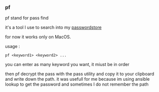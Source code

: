 ### pf

pf stand for pass find

it's a tool I use to search into my [passwordstore](https://www.passwordstore.org/#download)

for now it works only on MacOS.

usage : 

`pf <keyword1> <keyword2> ...`

you can enter as many keyword you want, it miust be in order

then pf decrypt the pass with the pass utility and copy it to your clipboard and write down the path. it was usefull for me because im using ansible lookup to get the password and sometimes I do not remember the path
